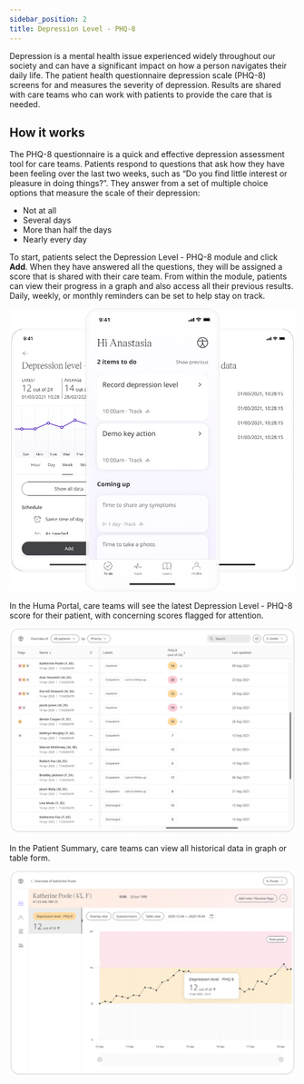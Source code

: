 ```yaml
---
sidebar_position: 2
title: Depression Level - PHQ-8
---
```


Depression is a mental health issue experienced widely throughout our society and can have a significant impact on how a person navigates their daily life. The patient health questionnaire depression scale (PHQ-8) screens for and measures the severity of depression. Results are shared with care teams who can work with patients to provide the care that is needed.

## How it works

The PHQ-8 questionnaire is a quick and effective depression assessment tool for care teams. Patients respond to questions that ask how they have been feeling over the last two weeks, such as “Do you find little interest or pleasure in doing things?”. They answer from a set of multiple choice options that measure the scale of their depression:
- Not at all
- Several days
- More than half the days
- Nearly every day

To start, patients select the Depression Level - PHQ-8 module and click **Add**. When they have answered all the questions, they will be assigned a score that is shared with their care team. From within the module, patients can view their progress in a graph and also access all their previous results. Daily, weekly, or monthly reminders can be set to help stay on track.

![Depression Level - PHQ-8 in Huma App](./assets/depression-level-phq-8.png)

In the Huma Portal, care teams will see the latest Depression Level - PHQ-8 score for their patient, with concerning scores flagged for attention.

![Clilnician view of Depression Level - PHQ-8](./assets/cp-patient-list-phq-8.png)

In the Patient Summary, care teams can view all historical data in graph or table form.

![Clilnician view of Depression Level - PHQ-8](./assets/cp-module-details-phq-8.png)
